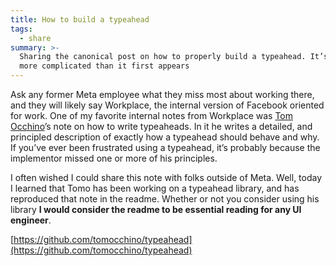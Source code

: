 ```yaml
---
title: How to build a typeahead
tags:
  - share
summary: >-
  Sharing the canonical post on how to properly build a typeahead. It’s much
  more complicated than it first appears
---
```

Ask any former Meta employee what they miss most about working there, and they will likely say Workplace, the internal version of Facebook oriented for work. One of my favorite internal notes from Workplace was [Tom Occhino](https://tomocchino.com/)’s note on how to write typeaheads. In it he writes a detailed, and principled description of exactly how a typeahead should behave and why. If you’ve ever been frustrated using a typeahead, it’s probably because the implementor missed one or more of his principles.


I often wished I could share this note with folks outside of Meta. Well, today I learned that Tomo has been working on a typeahead library, and has reproduced that note in the readme. Whether or not you consider using his library **I would consider the readme to be essential reading for any UI engineer**.


[https://github.com/tomocchino/typeahead](https://github.com/tomocchino/typeahead)

